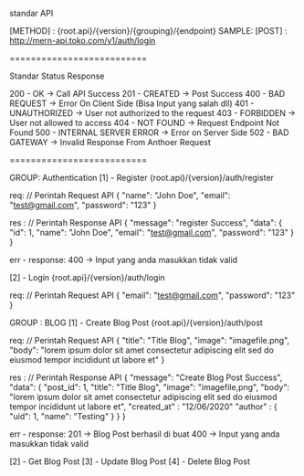 standar API

[METHOD] : {root.api}/{version}/{grouping}/{endpoint}
SAMPLE:
[POST] : http://mern-api.toko.com/v1/auth/login

==========================

Standar Status Response

200 - OK                        -> Call API Success
201 - CREATED                   -> Post Success
400 - BAD REQUEST               -> Error On Client Side (Bisa Input yang salah dll)
401 - UNAUTHORIZED              -> User not authorized to the request
403 - FORBIDDEN                 -> User not allowed to access
404 - NOT FOUND                 -> Request Endpoint Not Found
500 - INTERNAL SERVER ERROR     -> Error on Server Side
502 - BAD GATEWAY               ->  Invalid Response From Anthoer Request

==========================

GROUP: Authentication
[1] - Register
{root.api}/{version}/auth/register

req: // Perintah Request API
{
    "name": "John Doe",
    "email": "test@gmail.com",
    "password": "123"
}

res : // Perintah Response API
{
    "message": "register Success",
    "data": {
        "id": 1,
        "name": "John Doe",
        "email": "test@gmail.com",
        "password": "123"
    }
}

err - response:
400 -> Input yang anda masukkan tidak valid

[2] - Login
{root.api}/{version}/auth/login

req: // Perintah Request API
{
    "email": "test@gmail.com",
    "password": "123"
}

GROUP : BLOG
[1] - Create Blog Post
{root.api}/{version}/auth/post

req: // Perintah Request API
{
    "title": "Title Blog",
    "image": "imagefile.png",
    "body": "lorem ipsum dolor sit amet consectetur adipiscing elit sed do eiusmod tempor incididunt ut labore et"
}

res : // Perintah Response API
{
    "message": "Create Blog Post Success",
    "data": {
        "post_id": 1,
        "title": "Title Blog",
        "image": "imagefile,png",
        "body": "lorem ipsum dolor sit amet consectetur adipiscing elit sed do eiusmod tempor incididunt ut labore et",
        "created_at" : "12/06/2020"
        "author" : {
            "uid": 1,
            "name": "Testing"
        }
    }
}

err - response:
201 -> Blog Post berhasil di buat
400 -> Input yang anda masukkan tidak valid

[2] - Get Blog Post
[3] - Update Blog Post
[4] - Delete Blog Post
